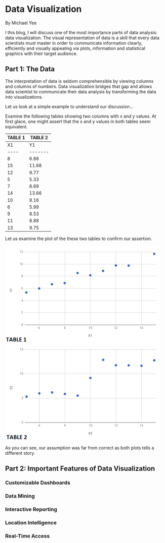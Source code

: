 # Data Visualization

By Michael Yee

I this blog, I will discuss one of the most importance parts of data analysis: data visualization. The visual representation of data is a skill that every data scientists must master in order to communicate information clearly, efficiently and visually appealing via plots, information and statistical graphics with their target audience.  

## Part 1: The Data

The interpretation of data is seldom comprehensible by viewing columns and columns of numbers.  Data visualization bridges that gap and allows data scientist to communicate their data analysis by transforming the data into visualizations. 

Let us look at a simple example to understand our discussion...

Examine the following tables showing two columns with x and y values.  At first glace, one might assert that the x and y values in both tables seem equivalent.


| TABLE 1 | TABLE 2 |     
|---------|---------|     
| X1 | Y1 | X2 | Y2 | 
|----|-------|----|-------|
| 8 | 6.88 | 8 | 5.88 |
| 15 | 11.68 | 15 | 12.78 |
| 12 | 9.77 | 12 | 11.77 |
| 5 | 5.33 | 5 | 5.33 |
| 7 | 6.69 | 7 | 6.19 |
| 14 | 13.66 | 14 | 11.66 |
| 10 | 8.16 | 10 | 9.16 |
| 6 | 5.99 | 6 | 5.99 |
| 9 | 8.53 | 9 | 5.53 |
| 11 | 8.88 | 11 | 12.88 |
| 13 | 9.75 | 13 | 11.75 |


Let us examine the plot of the these two tables to confirm our assertion.

![Table 1](../images/visualizations-table1.png "Table 1")![Table 2](../images/visualizations-table2.png "Table 2")

As you can see, our assumption was far from correct as both plots tells a different story.  



## Part 2: Important Features of Data Visualization

### Customizable Dashboards

### Data Mining

### Interactive Reporting

### Location Intelligence

### Real-Time Access 